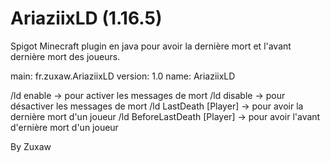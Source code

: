 # AriaziixLD (1.16.5)
Spigot Minecraft plugin en java pour avoir la dernière mort et l'avant dernière mort des joueurs.

main: fr.zuxaw.AriaziixLD
version: 1.0
name: AriaziixLD


/ld enable -> pour activer les messages de mort
/ld disable -> pour désactiver les messages de mort
/ld LastDeath [Player] -> pour avoir la dernière mort d'un joueur
/ld BeforeLastDeath [Player] -> pour avoir l'avant d'ernière mort d'un joueur

By Zuxaw
